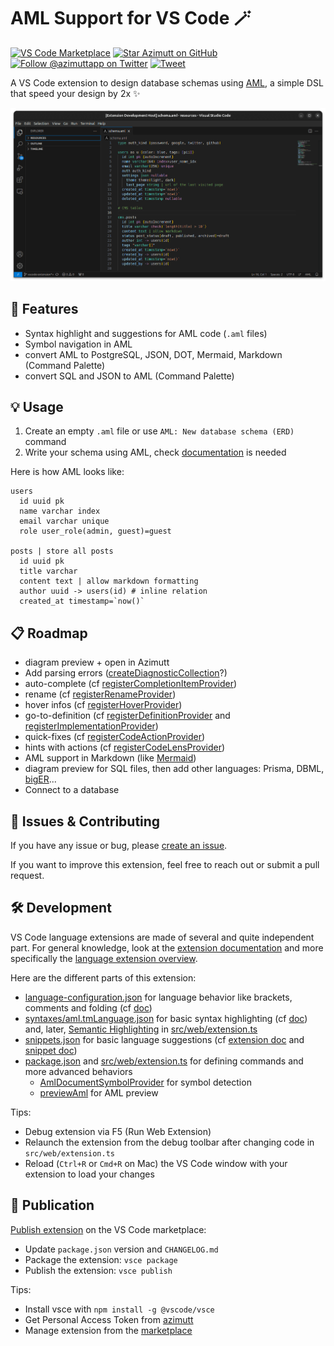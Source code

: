 # AML Support for VS Code 🪄

[![VS Code Marketplace](https://vsmarketplacebadges.dev/version/azimutt.vscode-aml.png)](https://marketplace.visualstudio.com/items?itemName=azimutt.vscode-aml)
[![Star Azimutt on GitHub](https://img.shields.io/github/stars/azimuttapp/azimutt)](https://github.com/azimuttapp/azimutt)
[![Follow @azimuttapp on Twitter](https://img.shields.io/twitter/follow/azimuttapp.svg?style=social)](https://twitter.com/intent/follow?screen_name=azimuttapp)
[![Tweet](https://img.shields.io/twitter/url.svg?url=https%3A%2F%2Fazimutt.app)](https://twitter.com/intent/tweet?url=https%3A%2F%2Fmarketplace.visualstudio.com%2Fitems%3FitemName%3Dazimutt.vscode-aml&via=azimuttapp&text=Design%20database%20schema%20fast%20in%20VS%20Code!&hashtags=database%2Cdiagram%2Cerd%2Csql)

A VS Code extension to design database schemas using [AML](https://azimutt.app/aml), a simple DSL that speed your design by 2x ✨

![AML in VS Code](https://raw.githubusercontent.com/azimuttapp/azimutt/refs/heads/main/extensions/vscode-aml/assets/screenshot.png)

## 🌟 Features

- Syntax highlight and suggestions for AML code (`.aml` files)
- Symbol navigation in AML
- convert AML to PostgreSQL, JSON, DOT, Mermaid, Markdown (Command Palette)
- convert SQL and JSON to AML (Command Palette)


## 💡 Usage

1. Create an empty `.aml` file or use `AML: New database schema (ERD)` command
2. Write your schema using AML, check [documentation](https://azimutt.app/docs/aml) is needed

Here is how AML looks like:

```aml
users
  id uuid pk
  name varchar index
  email varchar unique
  role user_role(admin, guest)=guest

posts | store all posts
  id uuid pk
  title varchar
  content text | allow markdown formatting
  author uuid -> users(id) # inline relation
  created_at timestamp=`now()`
```

## 📋 Roadmap

- diagram preview + open in Azimutt
- Add parsing errors ([createDiagnosticCollection](https://code.visualstudio.com/api/references/vscode-api#languages.createDiagnosticCollection)?)
- auto-complete (cf [registerCompletionItemProvider](https://microsoft.github.io/monaco-editor/typedoc/functions/languages.registerCompletionItemProvider.html))
- rename (cf [registerRenameProvider](https://microsoft.github.io/monaco-editor/typedoc/functions/languages.registerRenameProvider.html))
- hover infos (cf [registerHoverProvider](https://microsoft.github.io/monaco-editor/typedoc/functions/languages.registerHoverProvider.html))
- go-to-definition (cf [registerDefinitionProvider](https://microsoft.github.io/monaco-editor/typedoc/functions/languages.registerDefinitionProvider.html) and [registerImplementationProvider](https://microsoft.github.io/monaco-editor/typedoc/functions/languages.registerImplementationProvider.html))
- quick-fixes (cf [registerCodeActionProvider](https://microsoft.github.io/monaco-editor/typedoc/functions/languages.registerCodeActionProvider.html))
- hints with actions (cf [registerCodeLensProvider](https://microsoft.github.io/monaco-editor/typedoc/functions/languages.registerCodeLensProvider.html))
- AML support in Markdown (like [Mermaid](https://marketplace.visualstudio.com/items?itemName=edgebus.markdown-mermaid-container))
- diagram preview for SQL files, then add other languages: Prisma, DBML, [bigER](https://github.com/borkdominik/bigER/wiki/Language)...
- Connect to a database


## 🤝 Issues & Contributing

If you have any issue or bug, please [create an issue](https://github.com/azimuttapp/azimutt/issues).

If you want to improve this extension, feel free to reach out or submit a pull request.


## 🛠️ Development

VS Code language extensions are made of several and quite independent part.
For general knowledge, look at the [extension documentation](https://code.visualstudio.com/api) and more specifically the [language extension overview](https://code.visualstudio.com/api/language-extensions/overview).

Here are the different parts of this extension:

- [language-configuration.json](language-configuration.json) for language behavior like brackets, comments and folding (cf [doc](https://code.visualstudio.com/api/language-extensions/language-configuration-guide))
- [syntaxes/aml.tmLanguage.json](syntaxes/aml.tmLanguage.json) for basic syntax highlighting (cf [doc](https://code.visualstudio.com/api/language-extensions/syntax-highlight-guide)) and, later, [Semantic Highlighting](https://code.visualstudio.com/api/language-extensions/semantic-highlight-guide) in [src/web/extension.ts](src/web/extension.ts)
- [snippets.json](snippets.json) for basic language suggestions (cf [extension doc](https://code.visualstudio.com/api/language-extensions/snippet-guide) and [snippet doc](https://code.visualstudio.com/docs/editor/userdefinedsnippets))
- [package.json](package.json) and [src/web/extension.ts](src/web/extension.ts) for defining commands and more advanced behaviors
  - [AmlDocumentSymbolProvider](src/web/extension.ts) for symbol detection
  - [previewAml](src/web/extension.ts) for AML preview

Tips:

- Debug extension via F5 (Run Web Extension)
- Relaunch the extension from the debug toolbar after changing code in `src/web/extension.ts`
- Reload (`Ctrl+R` or `Cmd+R` on Mac) the VS Code window with your extension to load your changes

## 🚀 Publication

[Publish extension](https://code.visualstudio.com/api/working-with-extensions/publishing-extension) on the VS Code marketplace:

- Update `package.json` version and `CHANGELOG.md`
- Package the extension: `vsce package`
- Publish the extension: `vsce publish`

Tips:

- Install vsce with `npm install -g @vscode/vsce`
- Get Personal Access Token from [azimutt](https://dev.azure.com/azimutt)
- Manage extension from the [marketplace](https://marketplace.visualstudio.com/manage/publishers/azimutt)
